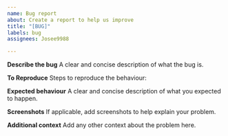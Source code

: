 ```yaml
---
name: Bug report
about: Create a report to help us improve
title: "[BUG]"
labels: bug
assignees: Josee9988

---
```


**Describe the bug**
A clear and concise description of what the bug is.

**To Reproduce**
Steps to reproduce the behaviour:

**Expected behaviour**
A clear and concise description of what you expected to happen.

**Screenshots**
If applicable, add screenshots to help explain your problem.

**Additional context**
Add any other context about the problem here.

